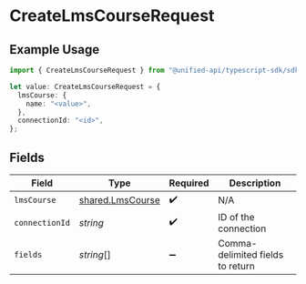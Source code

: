 # CreateLmsCourseRequest

## Example Usage

```typescript
import { CreateLmsCourseRequest } from "@unified-api/typescript-sdk/sdk/models/operations";

let value: CreateLmsCourseRequest = {
  lmsCourse: {
    name: "<value>",
  },
  connectionId: "<id>",
};
```

## Fields

| Field                                                       | Type                                                        | Required                                                    | Description                                                 |
| ----------------------------------------------------------- | ----------------------------------------------------------- | ----------------------------------------------------------- | ----------------------------------------------------------- |
| `lmsCourse`                                                 | [shared.LmsCourse](../../../sdk/models/shared/lmscourse.md) | :heavy_check_mark:                                          | N/A                                                         |
| `connectionId`                                              | *string*                                                    | :heavy_check_mark:                                          | ID of the connection                                        |
| `fields`                                                    | *string*[]                                                  | :heavy_minus_sign:                                          | Comma-delimited fields to return                            |